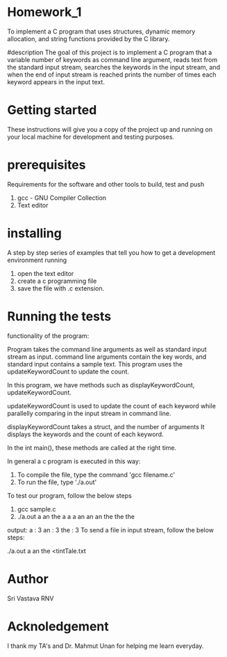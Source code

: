 # Homework_1
To implement a C program that uses structures, dynamic memory allocation, and  string functions provided by the C library.

#description
The goal of this project is to implement a C program that a variable number of 
keywords as command line argument, reads text from the standard input stream, 
searches the keywords in the input stream, and when the end of input stream is 
reached prints the number of times each keyword appears in the input text. 


# Getting started
These instructions will give you a copy of the project up and running on your local machine for development and testing purposes.
# prerequisites
Requirements for the software and other tools to build, test and push
1. gcc - GNU Compiler Collection
2. Text editor

# installing
A step by step series of examples that tell you how to get a development environment running
1. open the text editor
2. create a c programming file
3. save the file with .c extension.

# Running the tests

functionality of the program:

Program takes the command line arguments as well as standard input stream as input. command line arguments contain the key words, and standard input contains a sample text. This program uses the updateKeywordCount to update the count. 

In this program, we have methods such as displayKeywordCount, updateKeywordCount.

updateKeywordCount is used to update the count of each keyword while parallelly comparing in the input stream in command line. 

displayKeywordCount takes a struct, and the number of arguments
It displays the keywords and the count of each keyword. 

In the int main(), these methods are called at the right time. 


In general a c program is executed in this way:
1. To compile the file, type the command 'gcc filename.c'
2. To run the file, type './a.out'

To test our program, follow the below steps

1. gcc sample.c 
2. ./a.out a an the 
    a a a an an an the the the 
    
output: a   : 3
        an  : 3
        the : 3
To send a file in input stream, follow the below steps:

./a.out a an the <tintTale.txt

# Author
Sri Vastava RNV

# Acknoledgement

I thank my TA's and Dr. Mahmut Unan for helping me learn everyday. 


